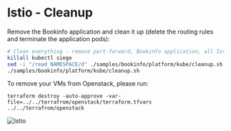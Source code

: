 # Istio - Cleanup

Remove the Bookinfo application and clean it up (delete the routing rules
and terminate the application pods):

```bash
# Clean everything - remove port-forward, Bookinfo application, all Istio VirtualServices, Gateways, DestinationRules
killall kubectl siege
sed -i "/read NAMESPACE/d" ./samples/bookinfo/platform/kube/cleanup.sh
./samples/bookinfo/platform/kube/cleanup.sh
```

To remove your VMs from Openstack, please run:

```shell
terraform destroy -auto-approve -var-file=../../terrafrom/openstack/terraform.tfvars ../../terrafrom/openstack
```

![Istio](../lab-06/istio.svg "Istio")
